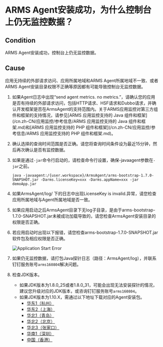 # ARMS Agent安装成功，为什么控制台上仍无监控数据？

## Condition

ARMS Agent安装成功，控制台上仍无监控数据。

## Cause

应用无持续的外部请求访问、应用所属地域和ARMS Agent所属地域不一致、或者ARMS Agent安装目录权限不正确等原因都有可能导致控制台无监控数据。

1.  如果Agent日志中出现“send agent metrics. no metrics.”，请确认您的应用是否有持续的外部请求访问，包括HTTP请求、HSF请求和Dubbo请求，并确认开发框架是否在ArmsAgent的支持范围内。关于ARMS应用监控对第三方组件和框架的支持情况，请参见[ARMS 应用监控支持的 Java 组件和框架](/cn.zh-CN/应用监控/参考信息/ARMS 应用监控支持的 Java 组件和框架.md)和[ARMS 应用监控支持的 PHP 组件和框架](/cn.zh-CN/应用监控/参考信息/ARMS 应用监控支持的 PHP 组件和框架.md)。

2.  确认选择的查询时间范围是否正确。请您将查询时间条件设为最近15分钟，然后再次确认是否有监控数据。

3.  如果是通过`-jar`命令行启动的，请检查命令行设置，确保-javaagent参数在`-jar`之前。

    ```
    java -javaagent:/{user.workspace}/ArmsAgent/arms-bootstrap-1.7.0-SNAPSHOT.jar -Darms.licenseKey=xxx -Darms.appName=xxx -jar demoApp.jar
    ```

4.  如果ArmsAgent/log/ 下的日志中出现LicenseKey is invalid.异常，请您检查应用所属地域与Agent所属地域是否一致。

5.  如果应用启动之后ArmsAgent目录下无log子目录，是由于arms-bootstrap-1.7.0-SNAPSHOT.jar未被成功加载导致的，请您检查ArmsAgent安装目录的权限是否正确。

6.  若应用启动时出现以下报错，请您检查arms-bootstrap-1.7.0-SNAPSHOT.jar软件包及相应权限是否正确。

    ![Application Start Error](https://static-aliyun-doc.oss-cn-hangzhou.aliyuncs.com/assets/img/zh-CN/3970348951/p43213.png)

7.  如果仍无监控数据，请打包Java探针日志（路径：ArmsAgent/log），并联系钉钉服务账号`arms160804`解决问题。

8.  检查JDK版本。

    -   如果JDK版本为1.8.0\_25或者1.8.0\_31，可能会出现无法安装探针的情况，建议您升级对应的JDK版本，或咨询钉钉服务账号`arms160804`。
    -   如果JDK版本为1.10.X，需通过以下地址下载对应的Agent安装包。
        -   [华东1（杭州）](https://arms-apm-hangzhou.oss-cn-hangzhou.aliyuncs.com/2.7.2/ArmsAgent.tar.gz)
        -   [华东2（上海）](https://arms-apm-shanghai.oss-cn-shanghai.aliyuncs.com/2.7.2/ArmsAgent.tar.gz)
        -   [华北1（青岛）](https://arms-apm-qingdao.oss-cn-qingdao.aliyuncs.com/2.7.2/ArmsAgent.tar.gz)
        -   [华北2（北京）](https://arms-apm-beijing.oss-cn-beijing.aliyuncs.com/2.7.2/ArmsAgent.tar.gz)
        -   [华北3（张家口）](https://arms-apm-zhangjiakou.oss-cn-zhangjiakou.aliyuncs.com/2.7.2/ArmsAgent.tar.gz)
        -   [华南1（深圳）](https://arms-apm-shenzhen.oss-cn-shenzhen.aliyuncs.com/2.7.2/ArmsAgent.tar.gz)
        -   [中国（香港）](https://arms-apm-hongkong.oss-cn-hongkong.aliyuncs.com/2.7.2/ArmsAgent.tar.gz)

